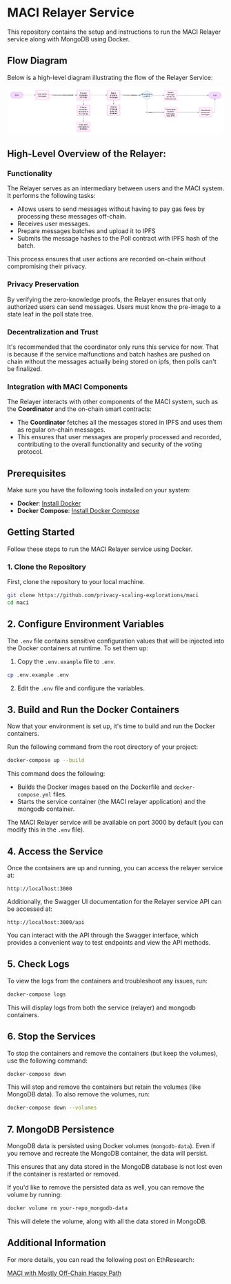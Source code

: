 # MACI Relayer Service

This repository contains the setup and instructions to run the MACI Relayer service along with MongoDB using Docker.

## Flow Diagram

Below is a high-level diagram illustrating the flow of the Relayer Service:

![MACI Relayer Flow](./relayer-diagram.png)

## High-Level Overview of the Relayer:

### Functionality

The Relayer serves as an intermediary between users and the MACI system. It performs the following tasks:

- Allows users to send messages without having to pay gas fees by processing these messages off-chain.
- Receives user messages.
- Prepare messages batches and upload it to IPFS
- Submits the message hashes to the Poll contract with IPFS hash of the batch.

This process ensures that user actions are recorded on-chain without compromising their privacy.

### Privacy Preservation

By verifying the zero-knowledge proofs, the Relayer ensures that only authorized users can send messages.
Users must know the pre-image to a state leaf in the poll state tree.

### Decentralization and Trust

It's recommended that the coordinator only runs this service for now. That is because if the service malfunctions and batch hashes are pushed on chain without the messages actually being stored on ipfs, then polls can't be finalized.

### Integration with MACI Components

The Relayer interacts with other components of the MACI system, such as the **Coordinator** and the on-chain smart contracts:

- The **Coordinator** fetches all the messages stored in IPFS and uses them as regular on-chain messages.
- This ensures that user messages are properly processed and recorded, contributing to the overall functionality and security of the voting protocol.

## Prerequisites

Make sure you have the following tools installed on your system:

- **Docker**: [Install Docker](https://www.docker.com/products/docker-desktop)
- **Docker Compose**: [Install Docker Compose](https://docs.docker.com/compose/install/)

## Getting Started

Follow these steps to run the MACI Relayer service using Docker.

### 1. Clone the Repository

First, clone the repository to your local machine.

```bash
git clone https://github.com/privacy-scaling-explorations/maci
cd maci
```

## 2. Configure Environment Variables

The `.env` file contains sensitive configuration values that will be injected into the Docker containers at runtime. To set them up:

1. Copy the `.env.example` file to `.env`.

```bash
cp .env.example .env
```

2. Edit the `.env` file and configure the variables.

## 3. Build and Run the Docker Containers

Now that your environment is set up, it's time to build and run the Docker containers.

Run the following command from the root directory of your project:

```bash
docker-compose up --build
```

This command does the following:

- Builds the Docker images based on the Dockerfile and `docker-compose.yml` files.
- Starts the service container (the MACI relayer application) and the mongodb container.

The MACI Relayer service will be available on port 3000 by default (you can modify this in the `.env` file).

## 4. Access the Service

Once the containers are up and running, you can access the relayer service at:

```
http://localhost:3000
```

Additionally, the Swagger UI documentation for the Relayer service API can be accessed at:

```
http://localhost:3000/api
```

You can interact with the API through the Swagger interface, which provides a convenient way to test endpoints and view the API methods.

## 5. Check Logs

To view the logs from the containers and troubleshoot any issues, run:

```bash
docker-compose logs
```

This will display logs from both the service (relayer) and mongodb containers.

## 6. Stop the Services

To stop the containers and remove the containers (but keep the volumes), use the following command:

```bash
docker-compose down
```

This will stop and remove the containers but retain the volumes (like MongoDB data). To also remove the volumes, run:

```bash
docker-compose down --volumes
```

## 7. MongoDB Persistence

MongoDB data is persisted using Docker volumes (`mongodb-data`). Even if you remove and recreate the MongoDB container, the data will persist.

This ensures that any data stored in the MongoDB database is not lost even if the container is restarted or removed.

If you'd like to remove the persisted data as well, you can remove the volume by running:

```bash
docker volume rm your-repo_mongodb-data
```

This will delete the volume, along with all the data stored in MongoDB.

## Additional Information

For more details, you can read the following post on EthResearch:

[MACI with Mostly Off-Chain Happy Path](https://ethresear.ch/t/maci-with-mostly-off-chain-happy-path/19527)
